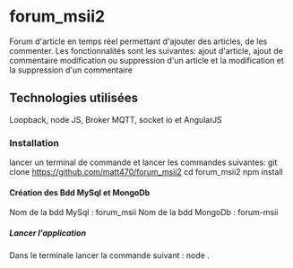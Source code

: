 # forum_msii2
Forum d'article en temps réel permettant d'ajouter des articles, de les commenter.
Les fonctionnalités sont les suivantes: ajout d'article, ajout de commentaire modification ou suppression d'un article et la modification et la suppression d'un commentaire

 ## Technologies utilisées
 Loopback, node JS, Broker MQTT, socket io et AngularJS
 
 ### Installation
 lancer un terminal de commande et lancer les commandes suivantes:
 git clone https://github.com/matt470/forum_msii2
 cd forum_msii2
 npm install
 
 #### Création des Bdd MySql et MongoDb
 Nom de la bdd MySql : forum_msii
 Nom de la bdd MongoDb : forum-msii
 
 ##### Lancer l'application 
 Dans le terminale lancer la commande suivant : node .
 
 
 
 
 
